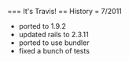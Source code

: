 === It's Travis!
== History
= 7/2011
* ported to 1.9.2
* updated rails to 2.3.11
* ported to use bundler
* fixed a bunch of tests
